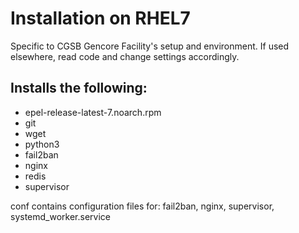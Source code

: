 # Installation on RHEL7

Specific to CGSB Gencore Facility's setup and environment. If used elsewhere, read code and change settings accordingly.

## Installs the following:
* epel-release-latest-7.noarch.rpm
* git
* wget
* python3
* fail2ban
* nginx
* redis
* supervisor

conf contains configuration files for: fail2ban, nginx, supervisor, systemd_worker.service
